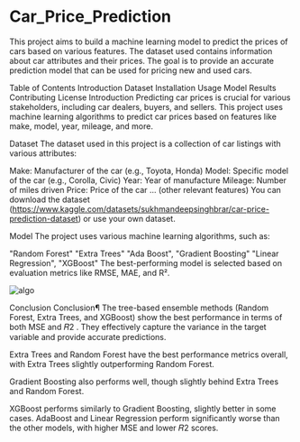 # Car_Price_Prediction
This project aims to build a machine learning model to predict the prices of cars based on various features. The dataset used contains information about car attributes and their prices. The goal is to provide an accurate prediction model that can be used for pricing new and used cars.

Table of Contents
Introduction
Dataset
Installation
Usage
Model
Results
Contributing
License
Introduction
Predicting car prices is crucial for various stakeholders, including car dealers, buyers, and sellers. This project uses machine learning algorithms to predict car prices based on features like make, model, year, mileage, and more.

Dataset
The dataset used in this project is a collection of car listings with various attributes:

Make: Manufacturer of the car (e.g., Toyota, Honda)
Model: Specific model of the car (e.g., Corolla, Civic)
Year: Year of manufacture
Mileage: Number of miles driven
Price: Price of the car
... (other relevant features)
You can download the dataset (https://www.kaggle.com/datasets/sukhmandeepsinghbrar/car-price-prediction-dataset) or use your own dataset.

Model
The project uses various machine learning algorithms, such as:

"Random Forest" 
"Extra Trees" 
"Ada Boost",
"Gradient Boosting"
"Linear Regression",
"XGBoost"
The best-performing model is selected based on evaluation metrics like RMSE, MAE, and R².

![algo](https://github.com/sundaram25018/Car_Price_Prediction/assets/122205914/cee238a7-647d-4fcb-962e-ff8454922139)


Conclusion
Conclusion¶ The tree-based ensemble methods (Random Forest, Extra Trees, and XGBoost) show the best performance in terms of both MSE and 𝑅2 . They effectively capture the variance in the target variable and provide accurate predictions.

Extra Trees and Random Forest have the best performance metrics overall, with Extra Trees slightly outperforming Random Forest.

Gradient Boosting also performs well, though slightly behind Extra Trees and Random Forest.

XGBoost performs similarly to Gradient Boosting, slightly better in some cases. AdaBoost and Linear Regression perform significantly worse than the other models, with higher MSE and lower 𝑅2 scores.
